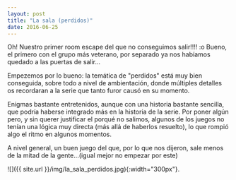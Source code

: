 ```yaml
---
layout: post
title: "La sala (perdidos)"
date: 2016-06-25
---
```


Oh! Nuestro primer room escape del que no conseguimos salir!!!! :o Bueno, el primero con el grupo más veterano, por separado ya nos habíamos quedado a las puertas de salir...

Empezemos por lo bueno: la temática de "perdidos" está muy bien conseguida, sobre todo a nivel de ambientación, donde múltiples detalles os recordaran a la serie que tanto furor causó en su momento.

Enigmas bastante entretenidos, aunque con una historia bastante sencilla, que podría haberse integrado más en la historia de la serie. Por poner algún pero, y sin querer justificar el porqué no salimos, algunos de los juegos no tenían una lógica muy directa (más allá de haberlos resuelto), lo que rompió algo el ritmo en algunos momentos.

A nivel general, un buen juego del que, por lo que nos dijeron, sale menos de la mitad de la gente...(igual mejor no empezar por este)

![]({{ site.url }}/img/la_sala_perdidos.jpg){:width="300px"}.
